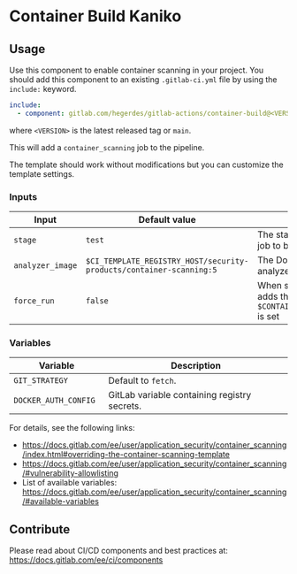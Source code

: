 # Container Build Kaniko

## Usage

Use this component to enable container scanning in your project.
You should add this component to an existing `.gitlab-ci.yml` file by using the `include:`
keyword.

```yaml
include:
  - component: gitlab.com/hegerdes/gitlab-actions/container-build@<VERSION>
```

where `<VERSION>` is the latest released tag or `main`.

This will add a `container_scanning` job to the pipeline.

The template should work without modifications but you can customize the template settings.
### Inputs

| Input | Default value | Description |
| ----- | ------------- | ----------- |
| `stage` | `test`      | The stage where you want the job to be added |
| `analyzer_image` | `$CI_TEMPLATE_REGISTRY_HOST/security-products/container-scanning:5` | The Docker image of the analyzer |
| `force_run` | `false` | When set to `true` it always adds the job even if `$CONTAINER_SCANNING_DISABLED` is set |

### Variables

| Variable | Description |
| -------- | ----------- |
| `GIT_STRATEGY` | Default to `fetch`. |
| `DOCKER_AUTH_CONFIG ` | GitLab variable containing registry secrets. |

For details, see the following links:
- https://docs.gitlab.com/ee/user/application_security/container_scanning/index.html#overriding-the-container-scanning-template
- https://docs.gitlab.com/ee/user/application_security/container_scanning/#vulnerability-allowlisting
- List of available variables: https://docs.gitlab.com/ee/user/application_security/container_scanning/#available-variables


## Contribute

Please read about CI/CD components and best practices at: https://docs.gitlab.com/ee/ci/components

